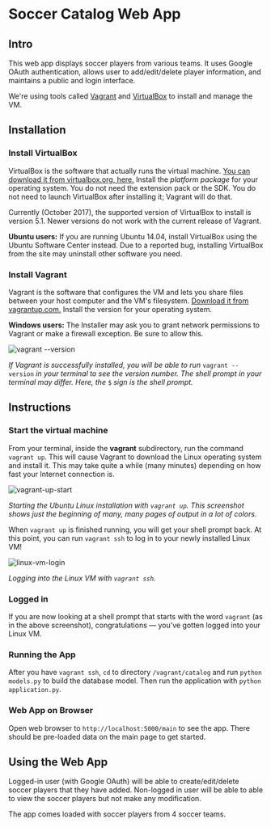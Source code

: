 # Soccer Catalog Web App
 
## Intro

This web app displays soccer players from various teams. It uses Google OAuth authentication, allows user to add/edit/delete player information, and maintains a public and login interface. 

We're using tools called [Vagrant](https://www.vagrantup.com/) and [VirtualBox](https://www.virtualbox.org/wiki/Download_Old_Builds_5_1) to install and manage the VM. 

## Installation

### Install VirtualBox

VirtualBox is the software that actually runs the virtual machine. [You can download it from virtualbox.org, here.](https://www.virtualbox.org/wiki/Download_Old_Builds_5_1) Install the _platform package_ for your operating system. You do not need the extension pack or the SDK. You do not need to launch VirtualBox after installing it; Vagrant will do that.

Currently (October 2017), the supported version of VirtualBox to install is version 5.1. Newer versions do not work with the current release of Vagrant.

**Ubuntu users:** If you are running Ubuntu 14.04, install VirtualBox using the Ubuntu Software Center instead. Due to a reported bug, installing VirtualBox from the site may uninstall other software you need.

### Install Vagrant

Vagrant is the software that configures the VM and lets you share files between your host computer and the VM's filesystem. [Download it from vagrantup.com.](https://www.vagrantup.com/downloads.html) Install the version for your operating system.

**Windows users:** The Installer may ask you to grant network permissions to Vagrant or make a firewall exception. Be sure to allow this.

![vagrant --version](https://d17h27t6h515a5.cloudfront.net/topher/2016/December/584881ee_screen-shot-2016-12-07-at-13.40.43/screen-shot-2016-12-07-at-13.40.43.png)

_If Vagrant is successfully installed, you will be able to run_ `vagrant --version`
_in your terminal to see the version number._
_The shell prompt in your terminal may differ. Here, the_ `$` _sign is the shell prompt._

## Instructions

### Start the virtual machine

From your terminal, inside the **vagrant** subdirectory, run the command `vagrant up`. This will cause Vagrant to download the Linux operating system and install it. This may take quite a while (many minutes) depending on how fast your Internet connection is.

![vagrant-up-start](https://d17h27t6h515a5.cloudfront.net/topher/2016/December/58488603_screen-shot-2016-12-07-at-13.57.50/screen-shot-2016-12-07-at-13.57.50.png)

_Starting the Ubuntu Linux installation with `vagrant up`._
_This screenshot shows just the beginning of many, many pages of output in a lot of colors._

When `vagrant up` is finished running, you will get your shell prompt back. At this point, you can run `vagrant ssh` to log in to your newly installed Linux VM!

![linux-vm-login](https://d17h27t6h515a5.cloudfront.net/topher/2016/December/58488962_screen-shot-2016-12-07-at-14.12.29/screen-shot-2016-12-07-at-14.12.29.png)

_Logging into the Linux VM with `vagrant ssh`._

### Logged in

If you are now looking at a shell prompt that starts with the word `vagrant` (as in the above screenshot), congratulations — you've gotten logged into your Linux VM.

### Running the App

After you have `vagrant ssh`, `cd` to directory `/vagrant/catalog` and run `python models.py` to build the database model. Then run the application with `python application.py`. 

### Web App on Browser

Open web browser to `http://localhost:5000/main` to see the app. There should be pre-loaded data on the main page to get started.

## Using the Web App

Logged-in user (with Google OAuth) will be able to create/edit/delete soccer players that they have added. Non-logged in user will be able to able to view the soccer players but not make any modification. 

The app comes loaded with soccer players from 4 soccer teams. 